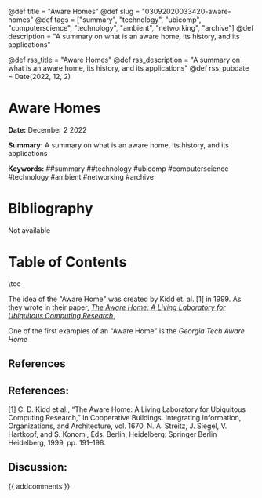 @def title = "Aware Homes"
@def slug = "03092020033420-aware-homes"
@def tags = ["summary", "technology", "ubicomp", "computerscience", "technology", "ambient", "networking", "archive"]
@def description = "A summary on what is an aware home, its history, and its applications"

@def rss_title = "Aware Homes"
@def rss_description = "A summary on what is an aware home, its history, and its applications"
@def rss_pubdate = Date(2022, 12, 2)


Aware Homes
=========

**Date:** December 2 2022

**Summary:** A summary on what is an aware home, its history, and its applications

**Keywords:** ##summary ##technology #ubicomp #computerscience #technology #ambient #networking #archive

Bibliography
==========

Not available

Table of Contents
=========

\toc

The idea of the "Aware Home" was created by Kidd et. al. [1] in 1999. As they wrote in their paper, [*The Aware Home: A Living Laboratory for Ubiquitous Computing Research*](/03092020035135-kidd-aware-home),

One of the first examples of an "Aware Home" is the *Georgia Tech Aware Home*

## References

## References:

[1] C. D. Kidd et al., “The Aware Home: A Living Laboratory for Ubiquitous Computing Research,” in Cooperative Buildings. Integrating Information, Organizations, and Architecture, vol. 1670, N. A. Streitz, J. Siegel, V. Hartkopf, and S. Konomi, Eds. Berlin, Heidelberg: Springer Berlin Heidelberg, 1999, pp. 191–198.
## Discussion: 

{{ addcomments }}
